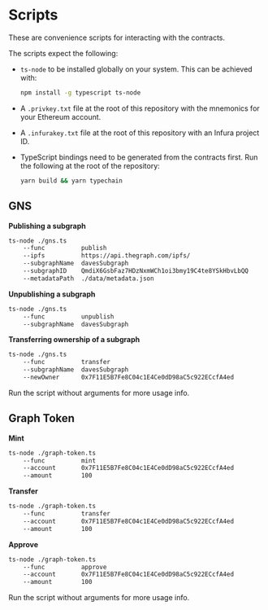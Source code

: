 # Scripts

These are convenience scripts for interacting with the contracts.

The scripts expect the following:

- `ts-node` to be installed globally on your system. This can be achieved with:

  ```sh
  npm install -g typescript ts-node
  ```

- A `.privkey.txt` file at the root of this repository with the mnemonics for
  your Ethereum account.

- A `.infurakey.txt` file at the root of this repository with an Infura project ID.

- TypeScript bindings need to be generated from the contracts first. Run the
  following at the root of the repository:

  ```sh
  yarn build && yarn typechain
  ```

## GNS
**Publishing a subgraph**
```sh
ts-node ./gns.ts 
    --func          publish
    --ipfs          https://api.thegraph.com/ipfs/
    --subgraphName  davesSubgraph  
    --subgraphID    QmdiX6GsbFaz7HDzNxmWCh1oi3bmy19C4te8YSkHbvLbQQ 
    --metadataPath  ./data/metadata.json
```
**Unpublishing a subgraph**
```sh
ts-node ./gns.ts 
    --func          unpublish
    --subgraphName  davesSubgraph
```

**Transferring ownership of a subgraph**
```sh
ts-node ./gns.ts 
    --func          transfer
    --subgraphName  davesSubgraph
    --newOwner      0x7F11E5B7Fe8C04c1E4Ce0dD98aC5c922ECcfA4ed
```

Run the script without arguments for more usage info.

## Graph Token
**Mint**
```sh
ts-node ./graph-token.ts 
    --func          mint
    --account       0x7F11E5B7Fe8C04c1E4Ce0dD98aC5c922ECcfA4ed
    --amount        100
```

**Transfer**
```sh
ts-node ./graph-token.ts 
    --func          transfer
    --account       0x7F11E5B7Fe8C04c1E4Ce0dD98aC5c922ECcfA4ed
    --amount        100
```

**Approve**
```sh
ts-node ./graph-token.ts 
    --func          approve
    --account       0x7F11E5B7Fe8C04c1E4Ce0dD98aC5c922ECcfA4ed
    --amount        100
```

Run the script without arguments for more usage info.
